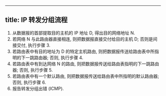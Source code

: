 
---
title: IP 转发分组流程
---

1. 从数据报的首部提取目的主机的 IP 地址 D, 得出目的网络地址 N.
2. 若网络 N 与此路由器直接相连, 则把数据报直接交付给目的主机 D; 否则是间接交付, 执行步骤 3.
3. 若路由表中有目的地址为 D 的特定主机路由, 则把数据报传送给路由表中所指明的下一跳路由器; 否则, 执行步骤 4. 
4. 若路由表中有到达网络 N 的路由, 则把数据报传送给路由表指明的下一跳路由器; 否则, 执行步骤 5. 
5. 若路由表中有一个默认路由, 则把数据报传送给路由表中所指明的默认路由器; 否则, 执行步骤 6. 
6. 报告转发分组出错 (ICMP).

